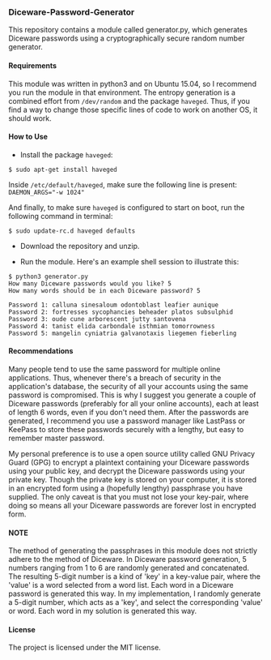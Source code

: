 ### Diceware-Password-Generator ###
This repository contains a module called generator.py, which generates Diceware passwords using a cryptographically secure random number generator.

#### Requirements ####
This module was written in python3 and on Ubuntu 15.04, so I recommend you run the module in that environment. The entropy generation is a combined effort from `/dev/random` and the package `haveged`. Thus, if you find a way to change those specific lines of code to work on another OS, it should work.

#### How to Use ####
 - Install the package `haveged`:
```
$ sudo apt-get install haveged
```

Inside `/etc/default/haveged`, make sure the following line is present:
`DAEMON_ARGS="-w 1024"`

And finally, to make sure `haveged` is configured to start on boot, run the following command in terminal:
```
$ sudo update-rc.d haveged defaults
```
 - Download the repository and unzip.

 - Run the module. Here's an example shell session to illustrate this:
```
$ python3 generator.py
How many Diceware passwords would you like? 5
How many words should be in each Diceware password? 5

Password 1: calluna sinesaloum odontoblast leafier aunique 
Password 2: fortresses sycophancies beheader platos subsulphid 
Password 3: oude cune arborescent jutty santovena 
Password 4: tanist elida carbondale isthmian tomorrowness 
Password 5: mangelin cyniatria galvanotaxis liegemen fieberling

```

#### Recommendations ####
Many people tend to use the same password for multiple online applications. Thus, whenever there's a breach of security in the application's database, the security of all your accounts using the same password is compromised. This is why I suggest you generate a couple of Diceware passwords (preferably for all your online accounts), each at least of length 6 words, even if you don't need them. After the passwords are generated, I recommend you use a password manager like LastPass or KeePass to store these passwords securely with a lengthy, but easy to remember master password.

My personal preference is to use a open source utility called GNU Privacy Guard (GPG) to encrypt a plaintext containing your Diceware passwords using your public key, and decrypt the Diceware passwords using your private key. Though the private key is stored on your computer, it is stored in an encrypted form using a (hopefully lengthy) passphrase you have supplied. The only caveat is that you must not lose your key-pair, where doing so means all your Diceware passwords are forever lost in encrypted form.

#### NOTE ####
The method of generating the passphrases in this module does not strictly adhere to the method of Diceware. In Diceware password generation, 5 numbers ranging from 1 to 6 are randomly generated and concatenated. The resulting 5-digit number is a kind of 'key' in a key-value pair, where the 'value' is a word selected from a word list. Each word in a Diceware password is generated this way. In my implementation, I randomly generate a 5-digit number, which acts as a 'key', and select the corresponding 'value' or word. Each word in my solution is generated this way.

#### License ####
The project is licensed under the MIT license.
